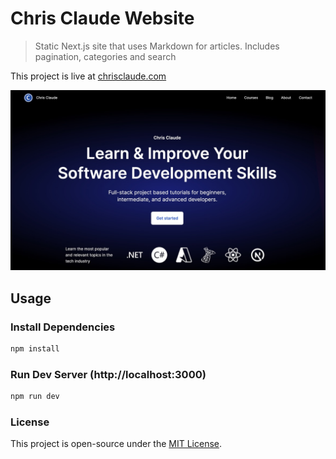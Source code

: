 # Chris Claude Website

> Static Next.js site that uses Markdown for articles. Includes pagination, categories and search

This project is live at [chrisclaude.com](https://www.chrisclaude.com)

![Chris Claude Website](public/chrisclaude_website.jpeg 'Chris Claude Website')

## Usage

### Install Dependencies
```bash
npm install
```

### Run Dev Server (http://localhost:3000)
```bash
npm run dev
```

### License

This project is open-source under the [MIT License](LICENSE).